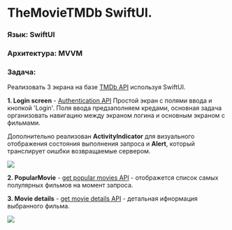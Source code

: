 # TheMovieTMDb SwiftUI.

### Язык: SwiftUI
### Архитектура: MVVM

### Задача:
Реализовать 3 экрана на базе [TMDb API](https://developers.themoviedb.org) используя SwiftUI.

**1. Login screen** - [Authentication API](https://developers.themoviedb.org/3/authentication/how-do-i-generate-a-session-id)
Простой экран с полями ввода и кнопкой 'Login'. Поля ввода предзаполняем кредами, основная задача организовать навигацию между экраном логина и основным экраном с фильмами.

Дополнительно реализован **ActivityIndicator** для визуального отображения состояния выполнения запроса и **Alert**, который транслирует оишбки возвращаемые сервером.


![](https://i.ibb.co/pZHWyR4/2021-01-24-18-32-56.png)

**2. PopularMovie** -  [get popular movies API](https://developers.themoviedb.org/3/movies/get-popular-movies) - отображется список самых полулярных фильмов на момент запроса.

**3. Movie details** - [get movie details API](https://developers.themoviedb.org/3/movies/get-movie-details) - детальная ифнормация выбранного фильма.

![](https://i.ibb.co/9cgMjXz/2021-01-24-18-34-44.png)
